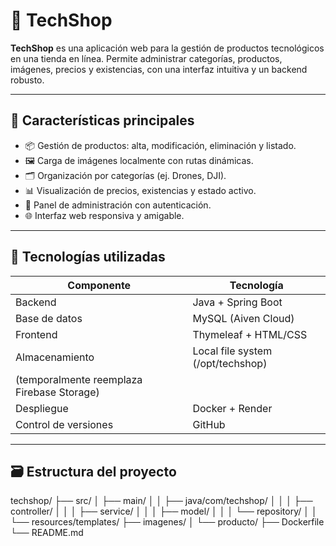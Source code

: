 # 🛒 TechShop

**TechShop** es una aplicación web para la gestión de productos tecnológicos en una tienda en línea. Permite administrar categorías, productos, imágenes, precios y existencias, con una interfaz intuitiva y un backend robusto.

---

## 🚀 Características principales

- 📦 Gestión de productos: alta, modificación, eliminación y listado.
- 🖼️ Carga de imágenes localmente con rutas dinámicas.
- 🗂️ Organización por categorías (ej. Drones, DJI).
- 📊 Visualización de precios, existencias y estado activo.
- 🔐 Panel de administración con autenticación.
- 🌐 Interfaz web responsiva y amigable.

---

## 🧰 Tecnologías utilizadas

| Componente       | Tecnología                          |
|------------------|-------------------------------------|
| Backend          | Java + Spring Boot                  |
| Base de datos    | MySQL (Aiven Cloud)             |
| Frontend         | Thymeleaf + HTML/CSS                |
| Almacenamiento   | Local file system (/opt/techshop)
              (temporalmente reemplaza Firebase Storage) |
| Despliegue       | Docker + Render                 
| Control de versiones | GitHub                          |

---

## 🗃️ Estructura del proyecto
techshop/
├── src/
│   ├── main/
│   │   ├── java/com/techshop/
│   │   │   ├── controller/
│   │   │   ├── service/
│   │   │   ├── model/
│   │   │   └── repository/
│   │   └── resources/templates/
├── imagenes/
│   └── producto/
├── Dockerfile
└── README.md

